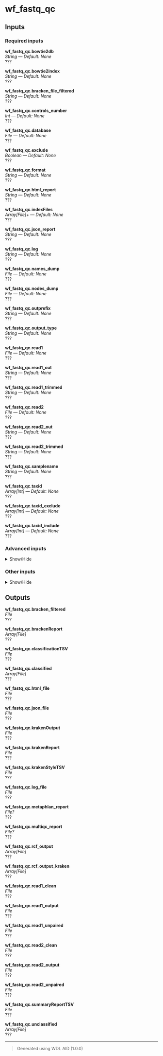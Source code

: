 # wf_fastq_qc


## Inputs

### Required inputs
<p name="wf_fastq_qc.bowtie2db">
        <b>wf_fastq_qc.bowtie2db</b><br />
        <i>String &mdash; Default: None</i><br />
        ???
</p>
<p name="wf_fastq_qc.bowtie2index">
        <b>wf_fastq_qc.bowtie2index</b><br />
        <i>String &mdash; Default: None</i><br />
        ???
</p>
<p name="wf_fastq_qc.bracken_file_filtered">
        <b>wf_fastq_qc.bracken_file_filtered</b><br />
        <i>String &mdash; Default: None</i><br />
        ???
</p>
<p name="wf_fastq_qc.controls_number">
        <b>wf_fastq_qc.controls_number</b><br />
        <i>Int &mdash; Default: None</i><br />
        ???
</p>
<p name="wf_fastq_qc.database">
        <b>wf_fastq_qc.database</b><br />
        <i>File &mdash; Default: None</i><br />
        ???
</p>
<p name="wf_fastq_qc.exclude">
        <b>wf_fastq_qc.exclude</b><br />
        <i>Boolean &mdash; Default: None</i><br />
        ???
</p>
<p name="wf_fastq_qc.format">
        <b>wf_fastq_qc.format</b><br />
        <i>String &mdash; Default: None</i><br />
        ???
</p>
<p name="wf_fastq_qc.html_report">
        <b>wf_fastq_qc.html_report</b><br />
        <i>String &mdash; Default: None</i><br />
        ???
</p>
<p name="wf_fastq_qc.indexFiles">
        <b>wf_fastq_qc.indexFiles</b><br />
        <i>Array[File]+ &mdash; Default: None</i><br />
        ???
</p>
<p name="wf_fastq_qc.json_report">
        <b>wf_fastq_qc.json_report</b><br />
        <i>String &mdash; Default: None</i><br />
        ???
</p>
<p name="wf_fastq_qc.log">
        <b>wf_fastq_qc.log</b><br />
        <i>String &mdash; Default: None</i><br />
        ???
</p>
<p name="wf_fastq_qc.names_dump">
        <b>wf_fastq_qc.names_dump</b><br />
        <i>File &mdash; Default: None</i><br />
        ???
</p>
<p name="wf_fastq_qc.nodes_dump">
        <b>wf_fastq_qc.nodes_dump</b><br />
        <i>File &mdash; Default: None</i><br />
        ???
</p>
<p name="wf_fastq_qc.outprefix">
        <b>wf_fastq_qc.outprefix</b><br />
        <i>String &mdash; Default: None</i><br />
        ???
</p>
<p name="wf_fastq_qc.output_type">
        <b>wf_fastq_qc.output_type</b><br />
        <i>String &mdash; Default: None</i><br />
        ???
</p>
<p name="wf_fastq_qc.read1">
        <b>wf_fastq_qc.read1</b><br />
        <i>File &mdash; Default: None</i><br />
        ???
</p>
<p name="wf_fastq_qc.read1_out">
        <b>wf_fastq_qc.read1_out</b><br />
        <i>String &mdash; Default: None</i><br />
        ???
</p>
<p name="wf_fastq_qc.read1_trimmed">
        <b>wf_fastq_qc.read1_trimmed</b><br />
        <i>String &mdash; Default: None</i><br />
        ???
</p>
<p name="wf_fastq_qc.read2">
        <b>wf_fastq_qc.read2</b><br />
        <i>File &mdash; Default: None</i><br />
        ???
</p>
<p name="wf_fastq_qc.read2_out">
        <b>wf_fastq_qc.read2_out</b><br />
        <i>String &mdash; Default: None</i><br />
        ???
</p>
<p name="wf_fastq_qc.read2_trimmed">
        <b>wf_fastq_qc.read2_trimmed</b><br />
        <i>String &mdash; Default: None</i><br />
        ???
</p>
<p name="wf_fastq_qc.samplename">
        <b>wf_fastq_qc.samplename</b><br />
        <i>String &mdash; Default: None</i><br />
        ???
</p>
<p name="wf_fastq_qc.taxid">
        <b>wf_fastq_qc.taxid</b><br />
        <i>Array[Int] &mdash; Default: None</i><br />
        ???
</p>
<p name="wf_fastq_qc.taxid_exclude">
        <b>wf_fastq_qc.taxid_exclude</b><br />
        <i>Array[Int] &mdash; Default: None</i><br />
        ???
</p>
<p name="wf_fastq_qc.taxid_include">
        <b>wf_fastq_qc.taxid_include</b><br />
        <i>Array[Int] &mdash; Default: None</i><br />
        ???
</p>

### Advanced inputs
<details>
<summary> Show/Hide </summary>
<p name="wf_fastq_qc.kraken_recentrifuge.docker">
        <b>wf_fastq_qc.kraken_recentrifuge.docker</b><br />
        <i>String &mdash; Default: "dbest/recentrifuge:v1.14.1"</i><br />
        The docker image used for this task. Changing this may result in errors which the developers may choose not to address.
</p>
<p name="wf_fastq_qc.kraken_recentrifuge.memory">
        <b>wf_fastq_qc.kraken_recentrifuge.memory</b><br />
        <i>String &mdash; Default: "16GB"</i><br />
        The amount of memory available to the job.
</p>
<p name="wf_fastq_qc.task_extract_kraken_reads.docker">
        <b>wf_fastq_qc.task_extract_kraken_reads.docker</b><br />
        <i>String &mdash; Default: "dbest/krakentools:v1.2"</i><br />
        The docker image used for this task. Changing this may result in errors which the developers may choose not to address.
</p>
<p name="wf_fastq_qc.task_extract_kraken_reads.memory">
        <b>wf_fastq_qc.task_extract_kraken_reads.memory</b><br />
        <i>String &mdash; Default: "10GB"</i><br />
        The amount of memory available to the job.
</p>
<p name="wf_fastq_qc.task_filter_bracken_output.docker">
        <b>wf_fastq_qc.task_filter_bracken_output.docker</b><br />
        <i>String &mdash; Default: "dbest/krakentools:v1.2"</i><br />
        The docker image used for this task. Changing this may result in errors which the developers may choose not to address.
</p>
<p name="wf_fastq_qc.task_filter_bracken_output.memory">
        <b>wf_fastq_qc.task_filter_bracken_output.memory</b><br />
        <i>String &mdash; Default: "10GB"</i><br />
        The amount of memory available to the job.
</p>
<p name="wf_fastq_qc.task_recentrifuge.docker">
        <b>wf_fastq_qc.task_recentrifuge.docker</b><br />
        <i>String &mdash; Default: "dbest/recentrifuge:v1.14.1"</i><br />
        The docker image used for this task. Changing this may result in errors which the developers may choose not to address.
</p>
<p name="wf_fastq_qc.task_recentrifuge.memory">
        <b>wf_fastq_qc.task_recentrifuge.memory</b><br />
        <i>String &mdash; Default: "16GB"</i><br />
        The amount of memory available to the job.
</p>
<p name="wf_fastq_qc.wf_centrifuge.task_centrifuge.docker">
        <b>wf_fastq_qc.wf_centrifuge.task_centrifuge.docker</b><br />
        <i>String &mdash; Default: "dbest/centrifuge:v1.0.4.1"</i><br />
        The docker image used for this task. Changing this may result in errors which the developers may choose not to address.
</p>
<p name="wf_fastq_qc.wf_kraken2.task_kraken2.docker">
        <b>wf_fastq_qc.wf_kraken2.task_kraken2.docker</b><br />
        <i>String &mdash; Default: "staphb/kraken2:2.1.3"</i><br />
        The docker image used for this task. Changing this may result in errors which the developers may choose not to address.
</p>
</details>

### Other inputs
<details>
<summary> Show/Hide </summary>
<p name="wf_fastq_qc.adapter_fasta">
        <b>wf_fastq_qc.adapter_fasta</b><br />
        <i>File? &mdash; Default: None</i><br />
        ???
</p>
<p name="wf_fastq_qc.analysis_type">
        <b>wf_fastq_qc.analysis_type</b><br />
        <i>String &mdash; Default: "rel_ab"</i><br />
        ???
</p>
<p name="wf_fastq_qc.disk_multiplier">
        <b>wf_fastq_qc.disk_multiplier</b><br />
        <i>Int &mdash; Default: 20</i><br />
        ???
</p>
<p name="wf_fastq_qc.disk_size">
        <b>wf_fastq_qc.disk_size</b><br />
        <i>Int &mdash; Default: 100</i><br />
        ???
</p>
<p name="wf_fastq_qc.input_type">
        <b>wf_fastq_qc.input_type</b><br />
        <i>String &mdash; Default: "fastq"</i><br />
        ???
</p>
<p name="wf_fastq_qc.memory">
        <b>wf_fastq_qc.memory</b><br />
        <i>String &mdash; Default: "250GB"</i><br />
        ???
</p>
<p name="wf_fastq_qc.output_file_name">
        <b>wf_fastq_qc.output_file_name</b><br />
        <i>String &mdash; Default: "metaphlan_output.txt"</i><br />
        ???
</p>
<p name="wf_fastq_qc.read_length">
        <b>wf_fastq_qc.read_length</b><br />
        <i>Int &mdash; Default: 150</i><br />
        ???
</p>
<p name="wf_fastq_qc.run_metaphlan">
        <b>wf_fastq_qc.run_metaphlan</b><br />
        <i>Boolean &mdash; Default: false</i><br />
        ???
</p>
<p name="wf_fastq_qc.task_extract_kraken_reads.disk_size">
        <b>wf_fastq_qc.task_extract_kraken_reads.disk_size</b><br />
        <i>Int &mdash; Default: 100</i><br />
        ???
</p>
<p name="wf_fastq_qc.task_fastp.average_qual">
        <b>wf_fastq_qc.task_fastp.average_qual</b><br />
        <i>Int &mdash; Default: 10</i><br />
        ???
</p>
<p name="wf_fastq_qc.task_fastp.cut_mean_quality">
        <b>wf_fastq_qc.task_fastp.cut_mean_quality</b><br />
        <i>Int &mdash; Default: 20</i><br />
        ???
</p>
<p name="wf_fastq_qc.task_fastp.cut_window_size">
        <b>wf_fastq_qc.task_fastp.cut_window_size</b><br />
        <i>Int &mdash; Default: 4</i><br />
        ???
</p>
<p name="wf_fastq_qc.task_fastp.deduplication">
        <b>wf_fastq_qc.task_fastp.deduplication</b><br />
        <i>Boolean &mdash; Default: false</i><br />
        ???
</p>
<p name="wf_fastq_qc.task_fastp.docker">
        <b>wf_fastq_qc.task_fastp.docker</b><br />
        <i>String &mdash; Default: "dbest/fastp:v0.23.4"</i><br />
        ???
</p>
<p name="wf_fastq_qc.task_fastp.low_complexity_threshold">
        <b>wf_fastq_qc.task_fastp.low_complexity_threshold</b><br />
        <i>Int &mdash; Default: 30</i><br />
        ???
</p>
<p name="wf_fastq_qc.task_fastp.memory">
        <b>wf_fastq_qc.task_fastp.memory</b><br />
        <i>String &mdash; Default: "12GB"</i><br />
        ???
</p>
<p name="wf_fastq_qc.task_fastp.min_read_length">
        <b>wf_fastq_qc.task_fastp.min_read_length</b><br />
        <i>Int &mdash; Default: 50</i><br />
        ???
</p>
<p name="wf_fastq_qc.task_fastp.n_base_limit">
        <b>wf_fastq_qc.task_fastp.n_base_limit</b><br />
        <i>Int &mdash; Default: 5</i><br />
        ???
</p>
<p name="wf_fastq_qc.task_fastp.overrepresentation_analysis">
        <b>wf_fastq_qc.task_fastp.overrepresentation_analysis</b><br />
        <i>Boolean &mdash; Default: false</i><br />
        ???
</p>
<p name="wf_fastq_qc.task_fastp.poly_x_min_len">
        <b>wf_fastq_qc.task_fastp.poly_x_min_len</b><br />
        <i>Int &mdash; Default: 10</i><br />
        ???
</p>
<p name="wf_fastq_qc.task_fastp.verbose">
        <b>wf_fastq_qc.task_fastp.verbose</b><br />
        <i>Boolean &mdash; Default: false</i><br />
        ???
</p>
<p name="wf_fastq_qc.task_filter_bracken_output.disk_size">
        <b>wf_fastq_qc.task_filter_bracken_output.disk_size</b><br />
        <i>Int &mdash; Default: 100</i><br />
        ???
</p>
<p name="wf_fastq_qc.task_metaphlan.docker">
        <b>wf_fastq_qc.task_metaphlan.docker</b><br />
        <i>String &mdash; Default: "dbest/metaphlan:v4.1.1"</i><br />
        ???
</p>
<p name="wf_fastq_qc.task_metaphlan.memory">
        <b>wf_fastq_qc.task_metaphlan.memory</b><br />
        <i>String &mdash; Default: "12GB"</i><br />
        ???
</p>
<p name="wf_fastq_qc.task_metaphlan.minimum_read_length">
        <b>wf_fastq_qc.task_metaphlan.minimum_read_length</b><br />
        <i>Int &mdash; Default: 70</i><br />
        ???
</p>
<p name="wf_fastq_qc.task_metaphlan.number_of_reads_used">
        <b>wf_fastq_qc.task_metaphlan.number_of_reads_used</b><br />
        <i>Int? &mdash; Default: None</i><br />
        ???
</p>
<p name="wf_fastq_qc.task_metaphlan.stat">
        <b>wf_fastq_qc.task_metaphlan.stat</b><br />
        <i>String &mdash; Default: "tavg_g"</i><br />
        ???
</p>
<p name="wf_fastq_qc.task_metaphlan.taxonomic_level">
        <b>wf_fastq_qc.task_metaphlan.taxonomic_level</b><br />
        <i>String &mdash; Default: "a"</i><br />
        ???
</p>
<p name="wf_fastq_qc.task_multiqc.docker">
        <b>wf_fastq_qc.task_multiqc.docker</b><br />
        <i>String &mdash; Default: "multiqc/multiqc:v1.24"</i><br />
        ???
</p>
<p name="wf_fastq_qc.task_multiqc.memory">
        <b>wf_fastq_qc.task_multiqc.memory</b><br />
        <i>String &mdash; Default: "8GB"</i><br />
        ???
</p>
<p name="wf_fastq_qc.threads">
        <b>wf_fastq_qc.threads</b><br />
        <i>Int &mdash; Default: 1</i><br />
        ???
</p>
<p name="wf_fastq_qc.threshold">
        <b>wf_fastq_qc.threshold</b><br />
        <i>Int &mdash; Default: 10</i><br />
        ???
</p>
<p name="wf_fastq_qc.wf_centrifuge.task_kreport.docker">
        <b>wf_fastq_qc.wf_centrifuge.task_kreport.docker</b><br />
        <i>String &mdash; Default: "dbest/centrifuge:v1.0.4.1"</i><br />
        ???
</p>
<p name="wf_fastq_qc.wf_kraken2.task_bracken.docker">
        <b>wf_fastq_qc.wf_kraken2.task_bracken.docker</b><br />
        <i>String &mdash; Default: "staphb/bracken:2.9"</i><br />
        ???
</p>
<p name="wf_fastq_qc.wf_kraken2.task_kraken2.minimum_base_quality">
        <b>wf_fastq_qc.wf_kraken2.task_kraken2.minimum_base_quality</b><br />
        <i>Int &mdash; Default: 20</i><br />
        ???
</p>
</details>

## Outputs
<p name="wf_fastq_qc.bracken_filtered">
        <b>wf_fastq_qc.bracken_filtered</b><br />
        <i>File</i><br />
        ???
</p>
<p name="wf_fastq_qc.brackenReport">
        <b>wf_fastq_qc.brackenReport</b><br />
        <i>Array[File]</i><br />
        ???
</p>
<p name="wf_fastq_qc.classificationTSV">
        <b>wf_fastq_qc.classificationTSV</b><br />
        <i>File</i><br />
        ???
</p>
<p name="wf_fastq_qc.classified">
        <b>wf_fastq_qc.classified</b><br />
        <i>Array[File]</i><br />
        ???
</p>
<p name="wf_fastq_qc.html_file">
        <b>wf_fastq_qc.html_file</b><br />
        <i>File</i><br />
        ???
</p>
<p name="wf_fastq_qc.json_file">
        <b>wf_fastq_qc.json_file</b><br />
        <i>File</i><br />
        ???
</p>
<p name="wf_fastq_qc.krakenOutput">
        <b>wf_fastq_qc.krakenOutput</b><br />
        <i>File</i><br />
        ???
</p>
<p name="wf_fastq_qc.krakenReport">
        <b>wf_fastq_qc.krakenReport</b><br />
        <i>File</i><br />
        ???
</p>
<p name="wf_fastq_qc.krakenStyleTSV">
        <b>wf_fastq_qc.krakenStyleTSV</b><br />
        <i>File</i><br />
        ???
</p>
<p name="wf_fastq_qc.log_file">
        <b>wf_fastq_qc.log_file</b><br />
        <i>File</i><br />
        ???
</p>
<p name="wf_fastq_qc.metaphlan_report">
        <b>wf_fastq_qc.metaphlan_report</b><br />
        <i>File?</i><br />
        ???
</p>
<p name="wf_fastq_qc.multiqc_report">
        <b>wf_fastq_qc.multiqc_report</b><br />
        <i>File?</i><br />
        ???
</p>
<p name="wf_fastq_qc.rcf_output">
        <b>wf_fastq_qc.rcf_output</b><br />
        <i>Array[File]</i><br />
        ???
</p>
<p name="wf_fastq_qc.rcf_output_kraken">
        <b>wf_fastq_qc.rcf_output_kraken</b><br />
        <i>Array[File]</i><br />
        ???
</p>
<p name="wf_fastq_qc.read1_clean">
        <b>wf_fastq_qc.read1_clean</b><br />
        <i>File</i><br />
        ???
</p>
<p name="wf_fastq_qc.read1_output">
        <b>wf_fastq_qc.read1_output</b><br />
        <i>File</i><br />
        ???
</p>
<p name="wf_fastq_qc.read1_unpaired">
        <b>wf_fastq_qc.read1_unpaired</b><br />
        <i>File</i><br />
        ???
</p>
<p name="wf_fastq_qc.read2_clean">
        <b>wf_fastq_qc.read2_clean</b><br />
        <i>File</i><br />
        ???
</p>
<p name="wf_fastq_qc.read2_output">
        <b>wf_fastq_qc.read2_output</b><br />
        <i>File</i><br />
        ???
</p>
<p name="wf_fastq_qc.read2_unpaired">
        <b>wf_fastq_qc.read2_unpaired</b><br />
        <i>File</i><br />
        ???
</p>
<p name="wf_fastq_qc.summaryReportTSV">
        <b>wf_fastq_qc.summaryReportTSV</b><br />
        <i>File</i><br />
        ???
</p>
<p name="wf_fastq_qc.unclassified">
        <b>wf_fastq_qc.unclassified</b><br />
        <i>Array[File]</i><br />
        ???
</p>

<hr />

> Generated using WDL AID (1.0.0)
